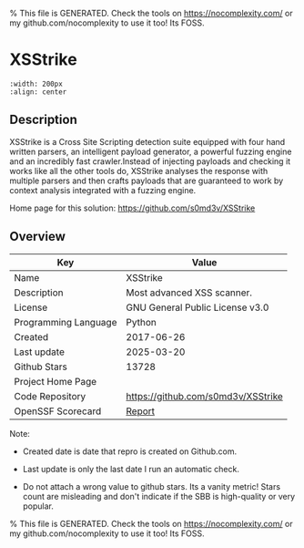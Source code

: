 
% This file is GENERATED. Check the tools on https://nocomplexity.com/ or my github.com/nocomplexity to use it too! Its FOSS. 

# XSStrike


```{image} https://camo.githubusercontent.com/0899d46f6fbc9cbfaa378de3bc94c035e8189a3f6cd791581e2250969d223781/68747470733a2f2f696d6167652e6962622e636f2f637075596f412f7873737472696b652d6c6f676f2e706e67 
:width: 200px 
:align: center 
```

## Description 

XSStrike is a Cross Site Scripting detection suite equipped with four hand written parsers, an intelligent payload generator, a powerful fuzzing engine and an incredibly fast crawler.Instead of injecting payloads and checking it works like all the other tools do, XSStrike analyses the response with multiple parsers and then crafts payloads that are guaranteed to work by context analysis integrated with a fuzzing engine. 

Home page for this solution: https://github.com/s0md3v/XSStrike 

## Overview 

| Key | Value |
| --- | --- |
| Name | XSStrike |
| Description | Most advanced XSS scanner. |
| License | GNU General Public License v3.0 |
| Programming Language | Python |
| Created | 2017-06-26 |
| Last update | 2025-03-20 |
| Github Stars | 13728 |
| Project Home Page |  |
| Code Repository | https://github.com/s0md3v/XSStrike |
| OpenSSF Scorecard | [Report](https://securityscorecards.dev/viewer/?uri=github.com/s0md3v/XSStrike) |

Note:
 - Created date is date that repro is created on Github.com. 

- Last update is only the last date I run an automatic check. 

- Do not attach a wrong value to github stars. Its a vanity metric! Stars count are misleading and 
don't indicate if the SBB is high-quality or very popular.

% This file is GENERATED. Check the tools on https://nocomplexity.com/ or my github.com/nocomplexity to use it too! Its FOSS. 

